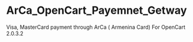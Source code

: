 # ArCa_OpenCart_Payemnet_Getway
Visa, MasterCard payment through ArCa ( Armenina Card)  For OpenCart  2.0.3.2
